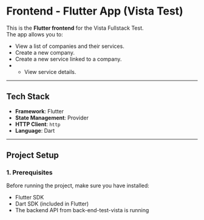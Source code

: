 # Frontend - Flutter App (Vista Test)

This is the **Flutter frontend** for the Vista Fullstack Test.  
The app allows you to:
- View a list of companies and their services.
- Create a new company.
- Create a new service linked to a company.
- - View service details.

---

## **Tech Stack**
- **Framework**: Flutter
- **State Management**: Provider
- **HTTP Client**: `http`
- **Language**: Dart

---

## **Project Setup**

### **1. Prerequisites**
Before running the project, make sure you have installed:
- Flutter SDK
- Dart SDK (included in Flutter)
- The backend API from back-end-test-vista is running

